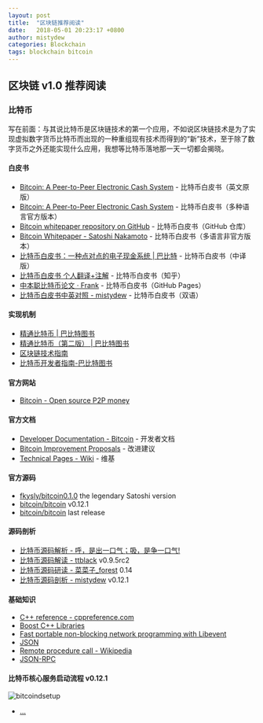 ```yaml
---
layout: post
title:  "区块链推荐阅读"
date:   2018-05-01 20:23:17 +0800
author: mistydew
categories: Blockchain
tags: blockchain bitcoin
---
```

## 区块链 v1.0 推荐阅读

### 比特币

写在前面：与其说比特币是区块链技术的第一个应用，不如说区块链技术是为了实现虚拟数字货币比特币而出现的一种重组现有技术而得到的“新”技术，至于除了数字货币之外还能实现什么应用，我想等比特币落地那一天一切都会揭晓。
<!-- excerpt -->

#### 白皮书

* [Bitcoin: A Peer-to-Peer Electronic Cash System](https://bitcoin.org/bitcoin.pdf) - 比特币白皮书（英文原版）
* [Bitcoin: A Peer-to-Peer Electronic Cash System](https://bitcoin.org/en/bitcoin-paper) - 比特币白皮书（多种语言官方版本）
* [Bitcoin whitepaper repository on GitHub](https://github.com/wbnns/bitcoinwhitepaper) - 比特币白皮书（GitHub 仓库）
* [Bitcoin Whitepaper - Satoshi Nakamoto](http://satoshinakamoto.me/whitepaper) - 比特币白皮书（多语言非官方版本）
* [比特币白皮书：一种点对点的电子现金系统 \| 巴比特](http://www.8btc.com/wiki/bitcoin-a-peer-to-peer-electronic-cash-system) - 比特币白皮书（中译版）
* [比特币白皮书 个人翻译+注解](https://zhuanlan.zhihu.com/p/25039679) - 比特币白皮书（知乎）
* [中本聪比特币论文 · Frank](https://frank-cq.github.io/2017/12/09/%E4%B8%AD%E6%9C%AC%E8%81%AA%E6%AF%94%E7%89%B9%E5%B8%81%E8%AE%BA%E6%96%87) - 比特币白皮书（GitHub Pages）
* [比特币白皮书中英对照 - mistydew](https://mistydew.github.io/2018/06/12/Bitcoin-A-Peer-to-Peer-Electronic-Cash-System) - 比特币白皮书（双语）

#### 实现机制

* [精通比特币 \| 巴比特图书](http://book.8btc.com/master_bitcoin)
* [精通比特币（第二版） \| 巴比特图书](http://book.8btc.com/masterbitcoin2cn)
* [区块链技术指南](https://yeasy.gitbooks.io/blockchain_guide/content)
* [比特币开发者指南-巴比特图书](http://book.8btc.com/books/6/bitcoin-developer-guide/_book)

#### 官方网站

* [Bitcoin - Open source P2P money](https://bitcoin.org/en)

#### 官方文档

* [Developer Documentation - Bitcoin](https://bitcoin.org/en/developer-documentation) - 开发者文档
* [Bitcoin Improvement Proposals](https://github.com/bitcoin/bips#readme) - 改进建议
* [Technical Pages - Wiki](https://en.bitcoin.it/wiki/Category:Technical) - 维基

#### 官方源码

* [fkysly/bitcoin0.1.0](https://github.com/fkysly/bitcoin0.1.0) the legendary Satoshi version
* [bitcoin/bitcoin](https://github.com/bitcoin/bitcoin/tree/v0.12.1) v0.12.1
* [bitcoin/bitcoin](https://github.com/bitcoin/bitcoin) last release

#### 源码剖析

* [比特币源码解析 - 呼，是出一口气；吸，是争一口气!](https://blog.csdn.net/pure_lady/article/category/7131199/2)
* [比特币源码解读 - ttblack](https://www.jianshu.com/u/ef215107c407) v0.9.5rc2
* [比特币源码研读 - 菜菜子_forest](https://www.jianshu.com/u/30081a05cf95) 0.14
* [比特币源码剖析 - mistydew](https://mistydew.github.io) v0.12.1

#### 基础知识

* [C++ reference - cppreference.com](https://en.cppreference.com/w/cpp)
* [Boost C++ Libraries](https://www.boost.org)
* [Fast portable non-blocking network programming with Libevent](http://www.wangafu.net/~nickm/libevent-book)
* [JSON](http://www.json.org)
* [Remote procedure call - Wikipedia](https://en.wikipedia.org/wiki/Remote_procedure_call)
* [JSON-RPC](https://www.jsonrpc.org)

#### 比特币核心服务启动流程 v0.12.1

![bitcoindsetup](https://raw.githubusercontent.com/mistydew/blockchain/master/images/bitcoindsetup.png)

* [...](https://github.com/mistydew/blockchain)
